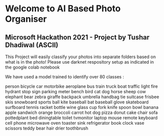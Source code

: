 
# Welcome to AI Based Photo Organiser

## Microsoft Hackathon 2021 - Project by Tushar Dhadiwal (ASCII)
 
This Project will easily classify your photos into separate folders based on what is in the photo!
Please use darknet respository setup as indicated in the google colab notebook

We have used a model trained to identify over 80 classes :

person bicycle car motorbike aeroplane bus train truck boat traffic light fire hydrant stop sign parking meter bench bird cat dog horse sheep cow elephant bear zebra giraffe backpack umbrella handbag tie suitcase frisbee skis snowboard sports ball kite baseball bat baseball glove skateboard surfboard tennis racket bottle wine glass cup fork knife spoon bowl banana apple sandwich orange broccoli carrot hot dog pizza donut cake chair sofa pottedplant bed diningtable toilet tvmonitor laptop mouse remote keyboard cell phone microwave oven toaster sink refrigerator book clock vase scissors teddy bear hair drier toothbrush
